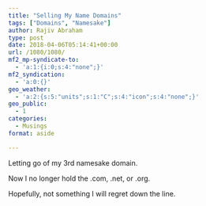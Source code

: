 ```yaml
---
title: "Selling My Name Domains"
tags: ["Domains", "Namesake"]
author: Rajiv Abraham
type: post
date: 2018-04-06T05:14:41+00:00
url: /1080/1080/
mf2_mp-syndicate-to:
  - 'a:1:{i:0;s:4:"none";}'
mf2_syndication:
  - 'a:0:{}'
geo_weather:
  - 'a:2:{s:5:"units";s:1:"C";s:4:"icon";s:4:"none";}'
geo_public:
  - 1
categories:
  - Musings
format: aside

---
```

<p style="text-align: justify;">
  Letting go of my 3rd namesake domain.
</p>

<p style="text-align: justify;">
  Now I no longer hold the .com, .net, or .org.
</p>

<p style="text-align: justify;">
  Hopefully, not something I will regret down the line.
</p>